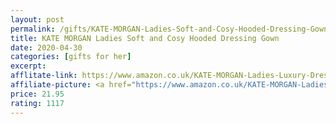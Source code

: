 ```yaml
---
layout: post
permalink: /gifts/KATE-MORGAN-Ladies-Soft-and-Cosy-Hooded-Dressing-Gown
title: KATE MORGAN Ladies Soft and Cosy Hooded Dressing Gown
date: 2020-04-30
categories: [gifts for her]
excerpt: 
afflitate-link: https://www.amazon.co.uk/KATE-MORGAN-Ladies-Luxury-Dressing/dp/B07MCVJDLR/ref=as_li_ss_tl?crid=1GRGS72UCZW3L&dchild=1&keywords=gifts+for+her&qid=1588266561&sprefix=gifts,aps,144&sr=8-9&th=1&psc=1&linkCode=ll1&tag=jeleero-21&linkId=6a3270926ce090c8bb820486fb653141
affiliate-picture: <a href="https://www.amazon.co.uk/KATE-MORGAN-Ladies-Luxury-Dressing/dp/B07MCVJDLR/ref=as_li_ss_il?crid=1GRGS72UCZW3L&dchild=1&keywords=gifts+for+her&qid=1588266561&sprefix=gifts,aps,144&sr=8-9&th=1&psc=1&linkCode=li3&tag=jeleero-21&linkId=b39b22cb8418aa0cef556b2ad2223438" target="_blank"><img border="0" src="//ws-eu.amazon-adsystem.com/widgets/q?_encoding=UTF8&ASIN=B07MCVJDLR&Format=_SL250_&ID=AsinImage&MarketPlace=GB&ServiceVersion=20070822&WS=1&tag=jeleero-21" ></a><img src="https://ir-uk.amazon-adsystem.com/e/ir?t=jeleero-21&l=li3&o=2&a=B07MCVJDLR" width="1" height="1" border="0" alt="" style="border:none !important; margin:0px !important;" />
price: 21.95
rating: 1117
---
```


